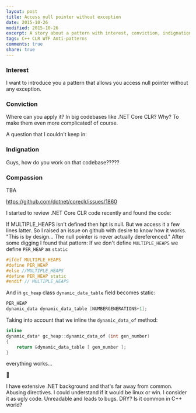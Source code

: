 ```yaml
---
layout: post
title: Access null pointer without exception
date: 2015-10-26
modified: 2015-10-26
excerpt: A story about a pattern with interest, conviction, indignation and compassion in the end.
tags: C++ CLR WTF Anti-patterns
comments: true
share: true
---
```


### Interest

I want to introduce you a pattern that allows you access null pointer without any exception.

### Conviction

Where can you apply it? In big codebases like .NET Core CLR? Why? To make them even more complicated! of course.

A question that I couldn't keep in:

### Indignation

Guys, how do you work on that codebase?????

### Compassion

TBA

https://github.com/dotnet/coreclr/issues/1860

I started to review .NET Core CLR code recently and found the code:

If MULTIPLE_HEAPS isn't defined then hpt is null. But we access it a few lines latter.
So I raised an issue on github with desire to know how it works.
"This is by design... The null pointer is never actually dereferenced."
After some digging I found that pattern:
If we don't define `MULTIPLE_HEAPS` we define `PER_HEAP` as `static`

```cpp
#ifdef MULTIPLE_HEAPS
#define PER_HEAP
#else //MULTIPLE_HEAPS
#define PER_HEAP static
#endif // MULTIPLE_HEAPS
```

And in `gc_heap` class `dynamic_data_table` field becomes static:

```cpp
PER_HEAP
dynamic_data dynamic_data_table [NUMBERGENERATIONS+1];
```

Taking into account that we inline the `dynamic_data_of` method:

```cpp
inline
dynamic_data* gc_heap::dynamic_data_of (int gen_number)
{
    return &dynamic_data_table [ gen_number ];
}
```

everything works...

:see_no_evil:



I have extensive .NET background and that's far away from common. Abusing directives. I could understand if it would be linux or win. I consider it as ugly code. Unreadable and leads to bugs.
DRY?
Is it common in C++ world?
